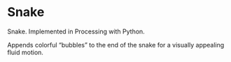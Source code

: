 # Snake
Snake. Implemented in Processing with Python.

Appends colorful “bubbles” to the end of the snake for a visually appealing fluid motion.
